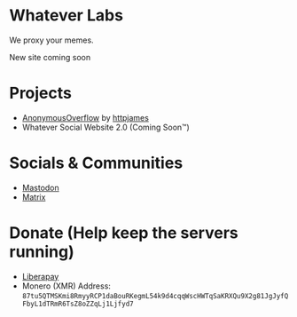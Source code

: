 # Whatever Labs

We proxy your memes.

New site coming soon


# Projects

- [AnonymousOverflow](https://github.com/httpjamesm/AnonymousOverflow) by [httpjames](https://httpjames.space)
- Whatever Social Website 2.0 (Coming Soon™️)


# Socials & Communities

- [Mastodon](https://noc.social/@whatever)
- [Matrix](https://matrix.to/#/#whatever:matrix.httpjames.space)


# Donate (Help keep the servers running)

- [Liberapay](https://liberapay.com/whateversocial)
- Monero (XMR) Address: `87tu5QTMSKmi8RmyyRCP1daBouRKegmL54k9d4cqqWscHWTqSaKRXQu9X2g81JgJyfQFbyL1dTRmR6TsZ8oZZqLj1Ljfyd7`
